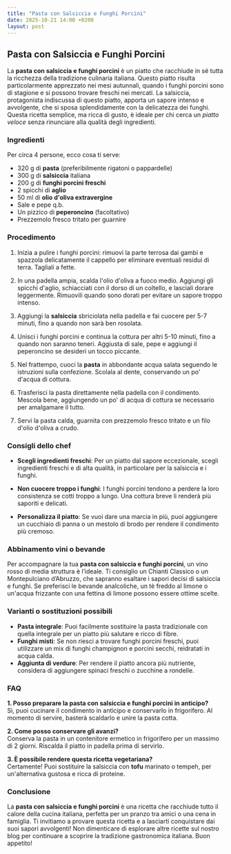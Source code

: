 ```yaml
---
title: "Pasta con Salsiccia e Funghi Porcini"
date: 2025-10-21 14:00 +0200
layout: post
---
```


## Pasta con Salsiccia e Funghi Porcini

La **pasta con salsiccia e funghi porcini** è un piatto che racchiude in sé tutta la ricchezza della tradizione culinaria italiana. Questo piatto risulta particolarmente apprezzato nei mesi autunnali, quando i funghi porcini sono di stagione e si possono trovare freschi nei mercati. La salsiccia, protagonista indiscussa di questo piatto, apporta un sapore intenso e avvolgente, che si sposa splendidamente con la delicatezza dei funghi. Questa ricetta semplice, ma ricca di gusto, è ideale per chi cerca un *piatto veloce* senza rinunciare alla qualità degli ingredienti.

### Ingredienti

Per circa 4 persone, ecco cosa ti serve:

- 320 g di **pasta** (preferibilmente rigatoni o pappardelle)
- 300 g di **salsiccia** italiana
- 200 g di **funghi porcini freschi**
- 2 spicchi di **aglio**
- 50 ml di **olio d'oliva extravergine**
- Sale e pepe q.b.
- Un pizzico di **peperoncino** (facoltativo)
- Prezzemolo fresco tritato per guarnire

### Procedimento

1. Inizia a pulire i funghi porcini: rimuovi la parte terrosa dai gambi e spazzola delicatamente il cappello per eliminare eventuali residui di terra. Tagliali a fette.
   
2. In una padella ampia, scalda l'olio d'oliva a fuoco medio. Aggiungi gli spicchi d'aglio, schiacciati con il dorso di un coltello, e lasciali dorare leggermente. Rimuovili quando sono dorati per evitare un sapore troppo intenso.

3. Aggiungi la **salsiccia** sbriciolata nella padella e fai cuocere per 5-7 minuti, fino a quando non sarà ben rosolata.

4. Unisci i funghi porcini e continua la cottura per altri 5-10 minuti, fino a quando non saranno teneri. Aggiusta di sale, pepe e aggiungi il peperoncino se desideri un tocco piccante.

5. Nel frattempo, cuoci la **pasta** in abbondante acqua salata seguendo le istruzioni sulla confezione. Scolala al dente, conservando un po' d'acqua di cottura.

6. Trasferisci la pasta direttamente nella padella con il condimento. Mescola bene, aggiungendo un po' di acqua di cottura se necessario per amalgamare il tutto.

7. Servi la pasta calda, guarnita con prezzemolo fresco tritato e un filo d'olio d'oliva a crudo.

### Consigli dello chef

- **Scegli ingredienti freschi**: Per un piatto dal sapore eccezionale, scegli ingredienti freschi e di alta qualità, in particolare per la salsiccia e i funghi.

- **Non cuocere troppo i funghi**: I funghi porcini tendono a perdere la loro consistenza se cotti troppo a lungo. Una cottura breve li renderà più saporiti e delicati.

- **Personalizza il piatto**: Se vuoi dare una marcia in più, puoi aggiungere un cucchiaio di panna o un mestolo di brodo per rendere il condimento più cremoso.

### Abbinamento vini o bevande

Per accompagnare la tua **pasta con salsiccia e funghi porcini**, un vino rosso di media struttura è l’ideale. Ti consiglio un Chianti Classico o un Montepulciano d’Abruzzo, che sapranno esaltare i sapori decisi di salsiccia e funghi. Se preferisci le bevande analcoliche, un tè freddo al limone o un'acqua frizzante con una fettina di limone possono essere ottime scelte.

### Varianti o sostituzioni possibili

- **Pasta integrale**: Puoi facilmente sostituire la pasta tradizionale con quella integrale per un piatto più salutare e ricco di fibre.
- **Funghi misti**: Se non riesci a trovare funghi porcini freschi, puoi utilizzare un mix di funghi champignon e porcini secchi, reidratati in acqua calda.
- **Aggiunta di verdure**: Per rendere il piatto ancora più nutriente, considera di aggiungere spinaci freschi o zucchine a rondelle.

### FAQ

**1. Posso preparare la pasta con salsiccia e funghi porcini in anticipo?**  
Sì, puoi cucinare il condimento in anticipo e conservarlo in frigorifero. Al momento di servire, basterà scaldarlo e unire la pasta cotta.

**2. Come posso conservare gli avanzi?**  
Conserva la pasta in un contenitore ermetico in frigorifero per un massimo di 2 giorni. Riscalda il piatto in padella prima di servirlo.

**3. È possibile rendere questa ricetta vegetariana?**  
Certamente! Puoi sostituire la salsiccia con **tofu** marinato o tempeh, per un'alternativa gustosa e ricca di proteine.

### Conclusione

La **pasta con salsiccia e funghi porcini** è una ricetta che racchiude tutto il calore della cucina italiana, perfetta per un pranzo tra amici o una cena in famiglia. Ti invitiamo a provare questa ricetta e a lasciarti conquistare dai suoi sapori avvolgenti! Non dimenticare di esplorare altre ricette sul nostro blog per continuare a scoprire la tradizione gastronomica italiana. Buon appetito!